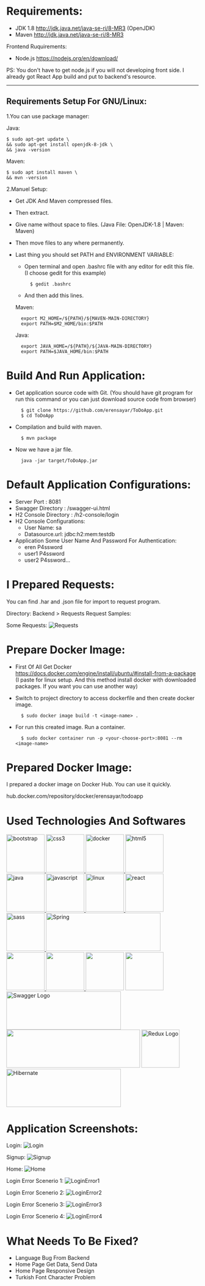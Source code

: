 # Requirements:

* JDK 1.8 http://jdk.java.net/java-se-ri/8-MR3 (OpenJDK)
* Maven http://jdk.java.net/java-se-ri/8-MR3
    
Frontend Ruquirements:
* Node.js https://nodejs.org/en/download/ 

PS: You don't have to get node.js if you will not developing front side. I already got React App build and put to backend's resource.

---

Requirements Setup For GNU/Linux:
--

1.You can use package manager:

Java:

    $ sudo apt-get update \
    && sudo apt-get install openjdk-8-jdk \
    && java -version

Maven:

    $ sudo apt install maven \
    && mvn -version

2.Manuel Setup:

* Get JDK And Maven compressed files.

* Then extract.

* Give name without space to files. (Java File: OpenJDK-1.8 | Maven: Maven)

* Then move files to any where permanently.

* Last thing you should set PATH and ENVIRONMENT VARIABLE:

    * Open terminal and open .bashrc file with any editor for edit this file. (I choose gedit for this example)

            $ gedit .bashrc

    * And then add this lines.        


    Maven:

        export M2_HOME=/${PATH}/${MAVEN-MAIN-DIRECTORY}
        export PATH=$M2_HOME/bin:$PATH

    Java:        

        export JAVA_HOME=/${PATH}/${JAVA-MAIN-DIRECTORY}
        export PATH=$JAVA_HOME/bin:$PATH


# Build And Run Application: 

* Get application source code with Git. (You should have git program for run this command or you can just download source code from browser)

        $ git clone https://github.com/erensayar/ToDoApp.git
        $ cd ToDoApp

* Compilation and build with maven.
    
        $ mvn package
    
* Now we have a jar file.

        java -jar target/ToDoApp.jar
        
# Default Application Configurations:

* Server Port : 8081
* Swagger Directory : /swagger-ui.html
* H2 Console Directory : /h2-console/login
* H2 Console Configurations: 
    * User Name: sa
    * Datasource.url: jdbc:h2:mem:testdb
* Application Some User Name And Password For Authentication:
    * eren P4ssword
    * user1 P4ssword
    * user2 P4ssword...

# I Prepared Requests:
You can find .har and .json file for import to request program. 

Directory: Backend > Requests
Request Samples:

Some Requests:
![Requests](/ToDoApp-Backend/Requests/SomeRequestsIMG.PNG) 

# Prepare Docker Image: 

* First Of All Get Docker https://docs.docker.com/engine/install/ubuntu/#install-from-a-package (I paste for linux setup. And this method install docker with downloaded packages. If you want you can use another way)

* Switch to project directory to access dockerfile and then create docker image.

        $ sudo docker image build -t <image-name> .

* For run this created image. Run a container.

        $ sudo docker container run -p <your-choose-port>:8081 --rm <image-name>

# Prepared Docker Image:

I prepared a docker image on Docker Hub. You can use it quickly.

hub.docker.com/repository/docker/erensayar/todoapp

# Used Technologies And Softwares
 <a href="https://getbootstrap.com" target="_blank"> <img src="https://raw.githubusercontent.com/devicons/devicon/master/icons/bootstrap/bootstrap-plain-wordmark.svg" alt="bootstrap" width="100" height="100"/> </a> 
 <a href="https://www.w3schools.com/css/" target="_blank"> <img src="https://raw.githubusercontent.com/devicons/devicon/master/icons/css3/css3-original-wordmark.svg" alt="css3" width="100" height="100"/> </a> <a href="https://www.docker.com/" target="_blank"> <img src="https://raw.githubusercontent.com/devicons/devicon/master/icons/docker/docker-original-wordmark.svg" alt="docker" width="100" height="100"/> </a> <a href="https://www.w3.org/html/" target="_blank"> <img src="https://raw.githubusercontent.com/devicons/devicon/master/icons/html5/html5-original-wordmark.svg" alt="html5" width="100" height="100"/> </a> <a href="https://www.java.com" target="_blank"> <img src="https://raw.githubusercontent.com/devicons/devicon/master/icons/java/java-original.svg" alt="java" width="100" height="100"/> </a> <a href="https://developer.mozilla.org/en-US/docs/Web/JavaScript" target="_blank"> <img src="https://raw.githubusercontent.com/devicons/devicon/master/icons/javascript/javascript-original.svg" alt="javascript" width="100" height="100"/> </a> <a href="https://www.linux.org/" target="_blank"> <img src="https://raw.githubusercontent.com/devicons/devicon/master/icons/linux/linux-original.svg" alt="linux" width="100" height="100"/> </a> <a href="https://reactjs.org/" target="_blank"> <img src="https://raw.githubusercontent.com/devicons/devicon/master/icons/react/react-original-wordmark.svg" alt="react" width="100" height="100"/> </a> <a href="https://sass-lang.com"> <img src="https://raw.githubusercontent.com/devicons/devicon/master/icons/sass/sass-original.svg" alt="sass" width="100" height="100"/> </a> 
 <a href="https:/www.spring.io">
<img src="https://spring.io/images/spring-logo-9146a4d3298760c2e7e49595184e1975.svg" height="100" width="300" alt="Spring">
</a>
<a href="https://spring.io/projects/spring-boot">
<img src="https://spring.io/images/projects/spring-boot-7f2e24fb962501672cc91ccd285ed2ba.svg" height="100">
</a>
<a href="https://spring.io/projects/spring-data">
<img src="https://spring.io/images/projects/spring-data-79cc203ed8c54191215a60f9e5dc638f.svg" height="100">
</a>
<a class="navbar-brand" href="https://junit.org/junit5/"><img src="https://junit.org/junit5/assets/img/junit5-logo.png" height="100"></a>
<a href="https://spring.io/projects/spring-security">
<img src="https://spring.io/images/projects/spring-security-b712a4cdb778e72eb28b8c55ec39dbd1.svg" height="100">
</a>
<a href="/"><img src="https://static1.smartbear.co/swagger/media/assets/images/swagger_logo.svg" height="100" width="300" alt="Swagger Logo">
</a>
<a href="./" id="bannerRight"><img src="https://maven.apache.org/images/maven-logo-black-on-white.png" height="100" width="350" alt=""></a>
<a href="/"><img src="https://redux.js.org/img/redux.svg" height="100" width="100" alt="Redux Logo"></a>
<a href="/https://hibernate.org/">
<img alt="Hibernate" height="100" src="https://hibernate.org/images/hibernate-logo.svg" width="300">
</a> 
</p>


# Application Screenshots:
Login:
![Login](/ImagesForReadMe/ApplicationSS/Login.PNG) 

Signup:
![Signup](/ImagesForReadMe/ApplicationSS/SignUp.PNG)

Home:
![Home](/ImagesForReadMe/ApplicationSS/HomePage.PNG) 

Login Error Scenerio 1:
![LoginError1](/ImagesForReadMe/ApplicationSS/LoginError1.jpg) 

Login Error Scenerio 2:
![LoginError2](/ImagesForReadMe/ApplicationSS/LoginError2.jpg) 

Login Error Scenerio 3:
![LoginError3](/ImagesForReadMe/ApplicationSS/LoginError3.jpg) 

Login Error Scenerio 4:
![LoginError4](/ImagesForReadMe/ApplicationSS/LoginError4.jpg) 


# What Needs To Be Fixed?
* Language Bug From Backend
* Home Page Get Data, Send Data
* Home Page Responsive Design
* Turkish Font Character Problem